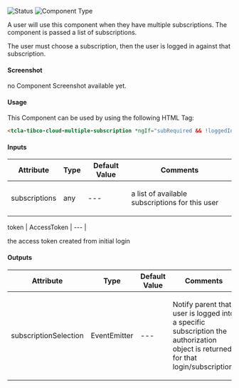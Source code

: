 
![Status][auto] ![Component Type][minor] <!--Component Meta {"created_by":"Auto", "reviewed_by":"Auto", "last_modified_by":"Auto", "comment":"*REMOVE?*"} Component Meta -->


<p>A user will use this component when they have multiple subscriptions. The component is passed a list of subscriptions.

The user must choose a subscription, then the user is logged in against that subscription.</p>



#### Screenshot


no Component Screenshot available yet.

#### Usage


This Component can be used by using the following HTML Tag:

```html
<tcla-tibco-cloud-multiple-subscription *ngIf="subRequired && !loggedIn" [subscriptions]="subscriptions" [token]="token" (subscriptionSelection)="handleLoggedIn($event)"></tcla-tibco-cloud-multiple-subscription>
```

#### Inputs

Attribute | Type | Default Value  | Comments
--- | --- | --- | ---
subscriptions | any | --- | <p>a list of available subscriptions for this user</p>

token | AccessToken | --- | <p>the access token created from initial login</p>


#### Outputs

Attribute | Type | Default Value  | Comments
--- | --- | --- | ---
subscriptionSelection | EventEmitter | --- | <p>Notify parent that user is logged into a specific subscription the authorization object is returned for that login/subscription.</p>



[auto]: https://img.shields.io/badge/Status-auto%20generated-lightgrey.svg?style=flat "auto generated"

[manually]: https://img.shields.io/badge/Status-manually%20created-yellow.svg?style=flat "manually created"

[draft]: https://img.shields.io/badge/Status-draft-red.svg?style=flat "draft"

[review]: https://img.shields.io/badge/Status-need%20review-yellowgreen.svg?style=flat "need review"

[review done]: https://img.shields.io/badge/Status-review%20done-green.svg?style=flat "review done"

[finalized]: https://img.shields.io/badge/Status-finalized-brightgreen.svg?style=flat "finalized"

[top]: https://img.shields.io/badge/Component%20Type-Top-blue.svg?style=flat "top Component"

[major]: https://img.shields.io/badge/Component%20Type-major%20Component-blue.svg?style=flat "major Component"

[minor]: https://img.shields.io/badge/Component%20Type-minor%20Component-blue.svg?style=flat "minor Component"


